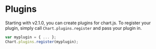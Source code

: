 # Plugins

Starting with v2.1.0, you can create plugins for chart.js. To register your plugin, simply call `Chart.plugins.register` and pass your plugin in.


```javascript
var myplugin = { ... };
Chart.plugins.register(myplugin);
```